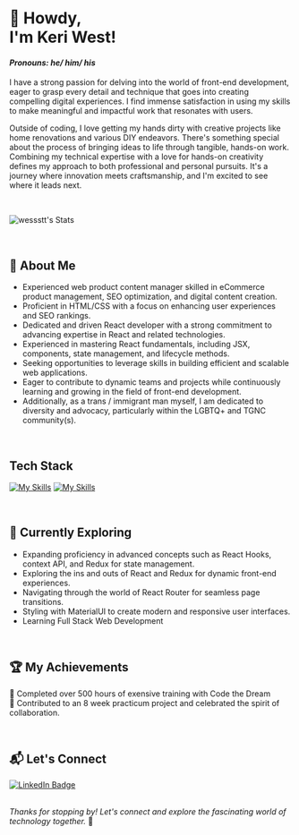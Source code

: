 # 👋 Howdy, <br> I'm Keri West! 
#### _Pronouns: he/ him/ his_

I have a strong passion for delving into the world of front-end development, eager to grasp every detail and technique that goes into creating compelling digital experiences. I find immense satisfaction in using my skills to make meaningful and impactful work that resonates with users.

Outside of coding, I love getting my hands dirty with creative projects like home renovations and various DIY endeavors. There's something special about the process of bringing ideas to life through tangible, hands-on work. Combining my technical expertise with a love for hands-on creativity defines my approach to both professional and personal pursuits. It's a journey where innovation meets craftsmanship, and I'm excited to see where it leads next.

<br>

![wessstt's Stats](https://github-readme-stats.vercel.app/api?username=wessstt&theme=vue-dark&show_icons=true&hide_border=true&count_private=true)

<br>

## 🚀 About Me

+ Experienced web product content manager skilled in eCommerce product management, SEO optimization, and digital content creation. 
+ Proficient in HTML/CSS with a focus on enhancing user experiences and SEO rankings.
+ Dedicated and driven React developer with a strong commitment to advancing expertise in React and related technologies. 
+ Experienced in mastering React fundamentals, including JSX, components, state management, and lifecycle methods. 
+ Seeking opportunities to leverage skills in building efficient and scalable web applications.
+ Eager to contribute to dynamic teams and projects while continuously learning and growing in the field of front-end development.
+ Additionally, as a trans / immigrant man myself, I am dedicated to diversity and advocacy, particularly within the LGBTQ+ and TGNC community(s).

<br>

## Tech Stack
[![My Skills](https://skillicons.dev/icons?i=js,html,css,react,ts,figma,ai,ps,materialui,vite)](https://skillicons.dev)
[![My Skills](https://skillicons.dev/icons?i=materialui,vite,vscode,git,github,npm,yarn,webpack,wordpress,webflow)](https://skillicons.dev)

<br>

## 🌱 Currently Exploring

  + Expanding proficiency in advanced concepts such as React Hooks, context API, and Redux for state management.
  + Exploring the ins and outs of React and Redux for dynamic front-end experiences.
  + Navigating through the world of React Router for seamless page transitions.
  + Styling with MaterialUI to create modern and responsive user interfaces.
  + Learning Full Stack Web Development

<br>

 ## 🏆 My Achievements

 🌟 Completed over 500 hours of exensive training with Code the Dream <br>
 🌟 Contributed to an 8 week practicum project and celebrated the spirit of collaboration.

<br>

## 📬 Let's Connect

 <div id="badges">
  <a href="https://www.linkedin.com/in/keri-west/">
    <img src="https://img.shields.io/badge/LinkedIn-blue?style=for-the-badge&logo=linkedin&logoColor=white" alt="LinkedIn Badge"/>
  </a>
 </div>
 <br>
 
_Thanks for stopping by! Let's connect and explore the fascinating world of technology together._ 🚀

